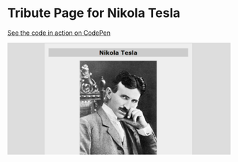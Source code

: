 <h1>Tribute Page for Nikola Tesla</h1>

<a href="https://codepen.io/leoxanigm/full/xBaaae">See the code in action on CodePen</a>

![](images/FCC-Tribute-Page.png)
